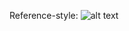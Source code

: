 Reference-style: 
![alt text][logo]

[logo]: https://https://github.com/igorlacourt/All-Movies/new/feature/dagger/tape1.gif "Logo Title Text 2"
